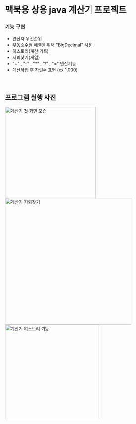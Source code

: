 # 맥북용 상용 java 계산기 프로젝트 

### 기능 구현
- 연산자 우선순위 
- 부동소수점 해결을 위해 "BigDecimal" 사용
- 히스토리(계산 기록) 
- 지뢰찾기(게임)
- "+" , "-" , "*" , "/" , "=" 연산기능
- 계산작업 후 자릿수 표현 (ex 1,000)
<br><br><br>

## 프로그램 실행 사진
<img width="293" alt="계산기 첫 화면 모습" src="https://github.com/kim-jong-hak/Commercial-java-calculator/assets/106467549/9b2ece64-d4c9-41c8-bcf7-a5acc2364050">
<img width="407" alt="계산기 지뢰찾기" src="https://github.com/kim-jong-hak/Commercial-java-calculator/assets/106467549/e318c26c-d112-4a05-bcd1-8c732d2bd11e">
<img width="304" alt="계산기 히스토리 기능" src="https://github.com/kim-jong-hak/Commercial-java-calculator/assets/106467549/c6a2018b-aaef-47a5-9321-f35fd13c35cb">
